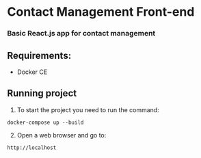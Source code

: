 # Contact Management Front-end
### Basic React.js app for contact management 
## Requirements:
- Docker CE
## Running project
1.  To start the project you need to run the command:
```
docker-compose up --build
```
2. Open a web browser and go to:
```
http://localhost
```
